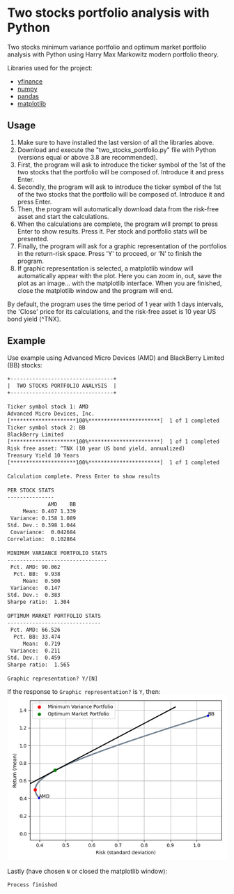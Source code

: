 # Two stocks portfolio analysis with Python

Two stocks minimum variance portfolio and optimum market portfolio analysis with Python using Harry Max Markowitz modern 
portfolio theory.

Libraries used for the project:
* [yfinance](https://pypi.org/project/yfinance/)
* [numpy](https://numpy.org/)
* [pandas](https://pandas.pydata.org/)
* [matplotlib](https://matplotlib.org/)

## Usage

1. Make sure to have installed the last version of all the libraries above.
2. Download and execute the "two\_stocks\_portfolio.py" file with Python (versions equal or above 3.8 are recommended).
3. First, the program will ask to introduce the ticker symbol of the 1st of the two stocks that the portfolio will be 
composed of. Introduce it and press Enter.
4. Secondly, the program will ask to introduce the ticker symbol of the 1st of the two stocks that the portfolio will be 
composed of. Introduce it and press Enter.
5. Then, the program will automatically download data from the risk-free asset and start the calculations.
6. When the calculations are complete, the program will prompt to press Enter to show results. Press it. Per stock and
portfolio stats will be presented.
7. Finally, the program will ask for a graphic representation of the portfolios in the return-risk space.
Press 'Y' to proceed, or 'N' to finish the program.
8. If graphic representation is selected, a matplotlib window will automatically appear with the plot. Here you
can zoom in, out, save the plot as an image... with the matplotlib interface. When you are finished, close the
matplotlib window and the program will end.

By default, the program uses the time period of 1 year with 1 days intervals, the 'Close' price for its calculations, 
and the risk-free asset is 10 year US bond yield (^TNX).

## Example

Use example using Advanced Micro Devices (AMD) and BlackBerry Limited (BB) stocks:

```
+---------------------------------+
|  TWO STOCKS PORTFOLIO ANALYSIS  |
+---------------------------------+

Ticker symbol stock 1: AMD
Advanced Micro Devices, Inc.
[*********************100%***********************]  1 of 1 completed
Ticker symbol stock 2: BB
BlackBerry Limited
[*********************100%***********************]  1 of 1 completed
Risk free asset: ^TNX (10 year US bond yield, annualized)
Treasury Yield 10 Years
[*********************100%***********************]  1 of 1 completed

Calculation complete. Press Enter to show results 

PER STOCK STATS
---------------
             AMD    BB
     Mean: 0.407 1.339
 Variance: 0.158 1.089
Std. Dev.: 0.398 1.044
 Covariance:  0.042684
Correlation:  0.102864

MINIMUM VARIANCE PORTFOLIO STATS
--------------------------------
 Pct. AMD: 90.062
  Pct. BB:  9.938
     Mean:  0.500
 Variance:  0.147
Std. Dev.:  0.383
Sharpe ratio:  1.304

OPTIMUM MARKET PORTFOLIO STATS
------------------------------
 Pct. AMD: 66.526
  Pct. BB: 33.474
     Mean:  0.719
 Variance:  0.211
Std. Dev.:  0.459
Sharpe ratio:  1.565

Graphic representation? Y/[N]  
```

If the response to ```Graphic representation?``` is ```Y```, then:
![Plot example](/example_images/plot.png)

Lastly (have chosen ```N``` or closed the matplotlib window):

```
Process finished
```
